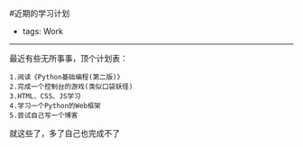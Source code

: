 #近期的学习计划

- tags: Work

----

最近有些无所事事，顶个计划表：
```
1.阅读《Python基础编程(第二版)》
2.完成一个控制台的游戏(类似口袋妖怪)
3.HTML、CSS、JS学习
4.学习一个Python的Web框架
5.尝试自己写一个博客
```
就这些了，多了自己也完成不了